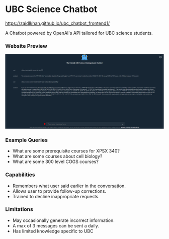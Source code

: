 # UBC Science Chatbot
https://zaidlkhan.github.io/ubc_chatbot_frontend1/

A Chatbot powered by OpenAI's API tailored for UBC science students.

### Website Preview
<img src="demo.png" width="1000">

### Example Queries
 -  What are some prerequisite courses for XPSX 340?
 -  What are some courses about cell biology?
 -  What are some 300 level COGS courses?

### Capabilities
 -  Remembers what user said earlier in the conversation.
 -  Allows user to provide follow-up corrections.
 -  Trained to decline inappropriate requests.

### Limitations
 - May occasionally generate incorrect information.
 - A max of 3 messages can be sent a daily.
 - Has limited knowledge specific to UBC
